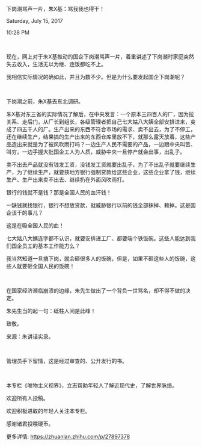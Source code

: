 下岗潮骂声一片，朱X基：骂我我也得干！

Saturday, July 15, 2017

10:28 PM

 

现在，网上对于朱X基推动的国企下岗潮骂声一片，着重讲述了下岗潮时家庭突然失去收入，生活无以为继、连饭都吃不上。

我相信实际情况的确如此，并且为数不少。但是为什么要发起国企下岗潮呢？

 

下岗潮之前，朱X基去东北调研。

朱X基对东三省的实际情况了解后，在中央发言：一个原本三四百人的厂，因为拉关系、走后门，从厂长到组长，各级管理者把自己七大姑八大姨全部安排进来，变成了四五千人的厂。生产出来的东西不符合市场的需求、卖不出去，为了不停工，还在继续生产，结果搞的生产出来的东西仓库里放不下，就那么露天放着，这些产品造出来就是为了被风吹雨打吗？一边生产人民不需要的产品，一边跟中央叫苦、叫穷，一边手握大批国企工人为人质，威胁中央一旦停产就会出事，出乱子。

卖不出去产品就没有钱发工资，没钱发工资就要出乱子，为了不出乱子就要继续生产，为了继续生产，就要挟地方银行强制贷款给这些企业，这些企业拿了钱，继续生产、生产出来卖不出去、继续扔在外面风吹雨打。

银行的钱就不是钱？那是全国人民的血汗钱！

一缺钱就找银行，银行不想放贷款，就威胁银行以前的钱全部抹掉、赖掉。这是国企该干的事儿？

这是在吸全国人民的血！

七大姑八大姨连字都不认识，就要安排进工厂、都要端个铁饭碗。这些人能达到我们国企员工的基本工作能力么？

我当然知道一旦搞下岗，就会砸很多人的饭碗，但是，如果不砸这些人的饭碗，这些人就要砸全国人民的饭碗！

 

在国家经济濒临崩溃的边缘，朱先生做出了一个背负一世骂名，却不得不做的决定。

朱先生当的起一句：砥柱人间是此峰！

致敬。

来源：朱讲话实录。

 

管理员手下留情，这是经过审查的、公开发行的书。

 

本专栏《唯物主义视界》，立志帮助年轻人了解近现代史，了解世界脉络。

欢迎所有人投稿。

欢迎积极进取的年轻人关注本专栏。

感谢诸君投喂硬币。

更多详情: <https://zhuanlan.zhihu.com/p/27897378>
